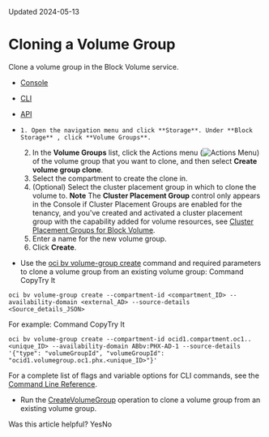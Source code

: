 Updated 2024-05-13
# Cloning a Volume Group
Clone a volume group in the Block Volume service.
  * [Console](https://docs.oracle.com/en-us/iaas/Content/Block/Concepts/clone-volume-group.htm)
  * [CLI](https://docs.oracle.com/en-us/iaas/Content/Block/Concepts/clone-volume-group.htm)
  * [API](https://docs.oracle.com/en-us/iaas/Content/Block/Concepts/clone-volume-group.htm)


  *     1. Open the navigation menu and click **Storage**. Under **Block Storage** , click **Volume Groups**.
    2. In the **Volume Groups** list, click the Actions menu (![Actions Menu](https://docs.oracle.com/en-us/iaas/Content/libraries/global-images/actions-menu.png)) of the volume group that you want to clone, and then select **Create volume group clone**.
    3. Select the compartment to create the clone in.
    4. (Optional) Select the cluster placement group in which to clone the volume to.
**Note** The **Cluster Placement Group** control only appears in the Console if Cluster Placement Groups are enabled for the tenancy, and you've created and activated a cluster placement group with the capability added for volume resources, see [Cluster Placement Groups for Block Volume](https://docs.oracle.com/en-us/iaas/Content/Block/Tasks/clusterplacementgroups.htm#clusterplacementgroups "Oracle Cloud Infrastructure Cluster Placement Groups lets you create resources in close proximity to one another to support low-latency networking use cases."). 
    5. Enter a name for the new volume group.
    6. Click **Create**.
  * Use the [oci bv volume-group create](https://docs.oracle.com/iaas/tools/oci-cli/latest/oci_cli_docs/cmdref/bv/volume-group/create.html) command and required parameters to clone a volume group from an existing volume group:
Command
CopyTry It
```
oci bv volume-group create --compartment-id <compartment_ID> --availability-domain <external_AD> --source-details <Source_details_JSON>
```

For example:
Command
CopyTry It
```
oci bv volume-group create --compartment-id ocid1.compartment.oc1..<unique_ID> --availability-domain ABbv:PHX-AD-1 --source-details '{"type": "volumeGroupId", "volumeGroupId": "ocid1.volumegroup.oc1.phx.<unique_ID>"}'
```

For a complete list of flags and variable options for CLI commands, see the [Command Line Reference](https://docs.oracle.com/iaas/tools/oci-cli/latest/oci_cli_docs/index.html).
  * Run the [CreateVolumeGroup](https://docs.oracle.com/iaas/api/#/en/iaas/latest/VolumeGroup/CreateVolumeGroup) operation to clone a volume group from an existing volume group.


Was this article helpful?
YesNo

